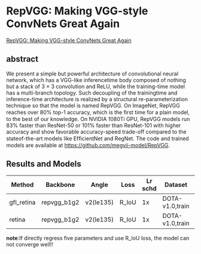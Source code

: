 # RepVGG: Making VGG-style ConvNets Great Again

[RepVGG: Making VGG-style ConvNets Great Again](https://ieeexplore.ieee.org/document/9577516/)

## abstract

We present a simple but powerful architecture of convolutional neural network, which has a VGG-like inferencetime body composed of nothing but a stack of 3 × 3 convolution and ReLU, while the training-time model has a multi-branch topology. Such decoupling of the trainingtime and inference-time architecture is realized by a structural re-parameterization technique so that the model is named RepVGG. On ImageNet, RepVGG reaches over 80% top-1 accuracy, which is the ﬁrst time for a plain model, to the best of our knowledge. On NVIDIA 1080Ti GPU, RepVGG models run 83% faster than ResNet-50 or 101% faster than ResNet-101 with higher accuracy and show favorable accuracy-speed trade-off compared to the stateof-the-art models like EfﬁcientNet and RegNet. The code and trained models are available at https://github.com/megvii-model/RepVGG.

## Results and Models

| Method     | Backbone    | Angle     | Loss  | Lr schd | Dataset         | preprocess    | optimizer | $AP_{0.5}$ | $AP_{0.75}$ | $mAP$ |
| ---------- | ----------- | --------- | ----- | ------- | --------------- | ------------- | :-------: | ---------- | ----------- | ----- |
| gfl_retina | repvgg_b1g2 | v2(le135) | R_IoU | 1x      | DOTA-v1.0,train | 1024x1024,512 |    SGD    | 70.95      | 40.28       | 40.53 |
| retina     | repvgg_b1g2 | v2(le135) | R_IoU | 1x      | DOTA-v1.0,train | 1024x1024,512 |    SGD    | 39.08      | 20.01       | 21.21 |

**note**:If directly regress five parameters and use R_IoU loss, the model can not converge well!!